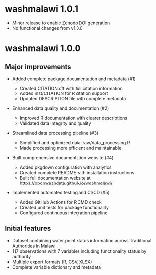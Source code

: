 # washmalawi 1.0.1

* Minor release to enable Zenodo DOI generation
* No functional changes from v1.0.0

# washmalawi 1.0.0

## Major improvements

* Added complete package documentation and metadata (#1)
  - Created CITATION.cff with full citation information
  - Added inst/CITATION for R citation support
  - Updated DESCRIPTION file with complete metadata
  
* Enhanced data quality and documentation (#2)
  - Improved R documentation with clearer descriptions
  - Validated data integrity and quality
  
* Streamlined data processing pipeline (#3)
  - Simplified and optimized data-raw/data_processing.R
  - Made processing more efficient and maintainable
  
* Built comprehensive documentation website (#4)
  - Added pkgdown configuration with analytics
  - Created complete README with installation instructions
  - Built full documentation website at https://openwashdata.github.io/washmalawi/
  
* Implemented automated testing and CI/CD (#5)
  - Added GitHub Actions for R CMD check
  - Created unit tests for package functionality
  - Configured continuous integration pipeline

## Initial features

* Dataset containing water point status information across Traditional Authorities in Malawi
* 117 observations with 7 variables including functionality status by authority
* Multiple export formats (R, CSV, XLSX)
* Complete variable dictionary and metadata